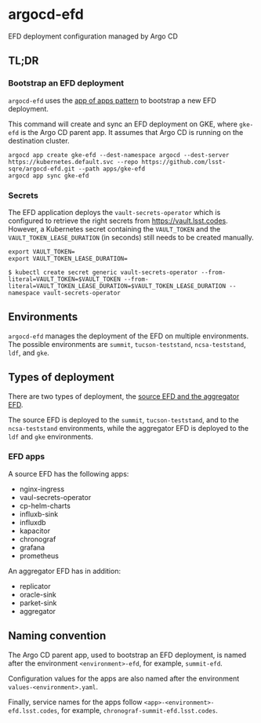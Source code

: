 # argocd-efd
EFD deployment configuration managed by Argo CD

## TL;DR
### Bootstrap an EFD deployment

`argocd-efd` uses the [app of apps pattern](https://argoproj.github.io/argo-cd/operator-manual/cluster-bootstrapping/) to bootstrap a new EFD deployment.

This command will create and sync an EFD deployment on GKE, where `gke-efd` is the Argo CD parent app. It assumes that Argo CD is running on the destination cluster.

```
argocd app create gke-efd --dest-namespace argocd --dest-server https://kubernetes.default.svc --repo https://github.com/lsst-sqre/argocd-efd.git --path apps/gke-efd
argocd app sync gke-efd
```

### Secrets

The EFD application deploys the `vault-secrets-operator` which is configured to retrieve the right secrets from https://vault.lsst.codes. However, a Kubernetes secret containing the `VAULT_TOKEN` and the `VAULT_TOKEN_LEASE_DURATION` (in seconds) still needs to be created manually.


```
export VAULT_TOKEN=
export VAULT_TOKEN_LEASE_DURATION=

$ kubectl create secret generic vault-secrets-operator --from-literal=VAULT_TOKEN=$VAULT_TOKEN --from-literal=VAULT_TOKEN_LEASE_DURATION=$VAULT_TOKEN_LEASE_DURATION --namespace vault-secrets-operator
```


## Environments

`argocd-efd` manages the deployment of the EFD on multiple environments. The possible environments are `summit`, `tucson-teststand`, `ncsa-teststand`, `ldf`, and `gke`.


## Types of deployment

There are two types of deployment, the [source EFD and the aggregator EFD](https://sqr-034.lsst.io/#introduction).

The source EFD is deployed to the  `summit`, `tucson-teststand`, and to the `ncsa-teststand` environments, while the aggregator EFD is deployed to the `ldf` and `gke` environments.

### EFD apps

A source EFD has the following apps:

- nginx-ingress
- vaul-secrets-operator
- cp-helm-charts
- influxb-sink
- influxdb
- kapacitor
- chronograf
- grafana
- prometheus

An aggregator EFD has in addition:

- replicator
- oracle-sink
- parket-sink
- aggregator

## Naming convention

The Argo CD parent app, used to bootstrap an EFD deployment, is named after the environment `<environment>-efd`, for example, `summit-efd`.

Configuration values for the apps are also named after the environment `values-<environment>.yaml`.

Finally, service names for the apps follow `<app>-<environment>-efd.lsst.codes`, for example, `chronograf-summit-efd.lsst.codes`.
